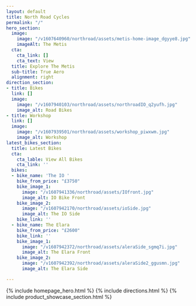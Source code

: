 ```yaml
---
layout: default
title: North Road Cycles
permalink: "/"
hero_section:
  image:
    image: "/v1607640960/northroad/assets/metis-home-image_dgyye8.jpg"
    imageAlt: The Metis
  cta:
    cta_link: []
    cta_text: View
  title: Explore The Metis
  sub-title: True Aero
  alignment: right
direction_section:
- title: Bikes
  link: []
  image:
    image: "/v1607940103/northroad/assets/northroadIO_q2yufh.jpg"
    image_alt: Road Bikes
- title: Workshop
  link: []
  image:
    image: "/v1607939501/northroad/assets/workshop_piwxwm.jpg"
    image_alt: Workshop
latest_bikes_section:
  title: Latest Bikes
  cta:
    cta_lable: View All Bikes
    cta_link: ''
  bikes:
  - bike_name: 'The IO '
    bike_from_price: "£3750"
    bike_image_1:
      image: "/v1607941336/northroad/assets/IOfront.jpg"
      image_alt: IO Bike Front
    bike_image_2:
      image: "/v1607942170/northroad/assets/ioSide.jpg"
      image_alt: The IO Side
    bike_link: ''
  - bike_name: The Elara
    bike_from_price: "£2600"
    bike_link: ''
    bike_image_1:
      image: "/v1607942372/northroad/assets/aleraSide_sgmq7i.jpg"
      image_alt: The Elara Front
    bike_image_2:
      image: "/v1607942392/northroad/assets/aleraSide2_ggusmn.jpg"
      image_alt: The Elara Side

---
```

{% include homepage_hero.html %}
{% include directions.html %}
{% include product_showcase_section.html %}